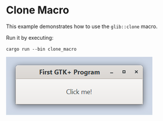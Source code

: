 # Clone Macro

This example demonstrates how to use the `glib::clone` macro.

Run it by executing:

```console
cargo run --bin clone_macro
```

![screenshot](screenshot.png)
